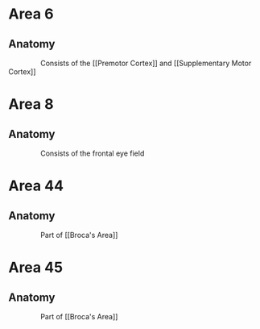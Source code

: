 # Area 6
## Anatomy
$\qquad$$\qquad$Consists of the [[Premotor Cortex]] and [[Supplementary Motor Cortex]]

# Area 8
## Anatomy
$\qquad$$\qquad$Consists of the frontal eye field
# Area 44
## Anatomy
$\qquad$$\qquad$Part of [[Broca's Area]]

# Area 45
## Anatomy
$\qquad$$\qquad$Part of [[Broca's Area]]

